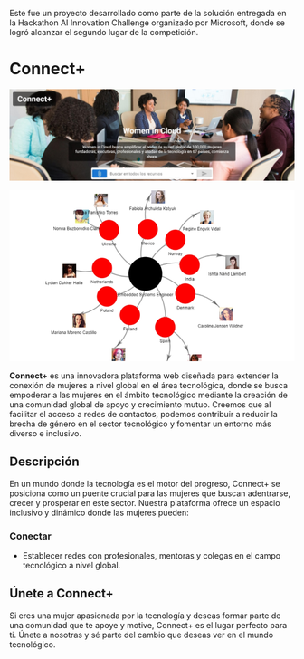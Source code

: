 Este fue un proyecto desarrollado como parte de la solución entregada en la Hackathon AI Innovation Challenge organizado por Microsoft, donde se logró alcanzar el segundo lugar de la competición.

# Connect+

![Connect+](connect+.jpeg)

![connections-graph](connections-graph.jpeg)

**Connect+** es una innovadora plataforma web diseñada para extender la conexión de mujeres a nivel global en el área tecnológica, donde se busca empoderar a las mujeres en el ámbito tecnológico mediante la creación de una comunidad global de apoyo y crecimiento mutuo. Creemos que al facilitar el acceso a redes de contactos, podemos contribuir a reducir la brecha de género en el sector tecnológico y fomentar un entorno más diverso e inclusivo.

## Descripción

En un mundo donde la tecnología es el motor del progreso, Connect+ se posiciona como un puente crucial para las mujeres que buscan adentrarse, crecer y prosperar en este sector. Nuestra plataforma ofrece un espacio inclusivo y dinámico donde las mujeres pueden:

### Conectar

- Establecer redes con profesionales, mentoras y colegas en el campo tecnológico a nivel global.

## Únete a Connect+

Si eres una mujer apasionada por la tecnología y deseas formar parte de una comunidad que te apoye y motive, Connect+ es el lugar perfecto para ti. Únete a nosotras y sé parte del cambio que deseas ver en el mundo tecnológico.

